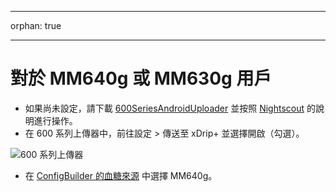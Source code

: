 - - -
orphan: true
- - -

# 對於 MM640g 或 MM630g 用戶

-   如果尚未設定，請下載 [600SeriesAndroidUploader](https://pazaan.github.io/600SeriesAndroidUploader/) 並按照 [Nightscout](https://nightscout.github.io/uploader/setup/?h=uploader#medtronic-600-series-with-uploader) 的說明進行操作。
-   在 600 系列上傳器中，前往設定 > 傳送至 xDrip+ 並選擇開啟（勾選）。

![600 系列上傳器](../images/600Uploader.png)

-   在 [ConfigBuilder 的血糖來源](#Config-Builder-bg-source) 中選擇 MM640g。


